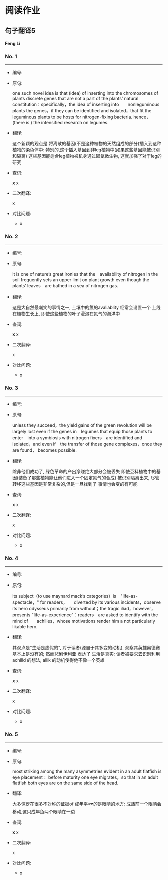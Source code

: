 # 阅读作业

## 句子翻译5

#### Feng Li

### No. 1

----



* 编号: 

* 原句: 

  one such novel idea is that (idea) of inserting into the chromosomes of plants discrete genes that are not a part of the plants’ natural constitution：specifically，the idea of inserting into　　nonleguminous plants the genes，if they can be identified and isolated，that fit the leguminous plants to be hosts for nitrogen-fixing bacteria. hence，(there is ) the intensified research on legumes. 

* 翻译:

  这个新颖的观点是 将离散的基因(不是这种植物的天然组成的部分)插入到这种植物的染色体中: 特别的,这个插入基因到非leg植物中(如果这些基因能被识别和隔离) 这些基因能适合leg植物被机身通过固氮微生物, 这就加强了对于leg的研究

* 查词:

  __x__ x

* 二次翻译:

  x



* 对比问题:
  * x

### No. 2

----



* 编号: 

* 原句: 

   it is one of nature’s great ironies that the　availability of nitrogen in the soil frequently sets an upper limit on plant growth even though the plants’ leaves　are bathed in a sea of nitrogen gas.

* 翻译:

  这是大自然最嘲笑的事情之一, 土壤中的氮的avaliablity 经常会设置一个 上线在植物生长上, 即使这些植物的叶子浸泡在氮气的海洋中

* 查词:

  __x__ x

* 二次翻译:

  x



* 对比问题:
  * x

### No. 3

----



* 编号: 

* 原句: 

  unless they succeed，the yield gains of the green revolution will be largely lost even if the genes in　legumes that equip those plants to enter　into a symbiosis with nitrogen fixers　are identified and isolated，and even if　the transfer of those gene complexes，once they are found， becomes possible. 

* 翻译:

  除非他们成功了, 绿色革命的产出净赚绝大部分会被丢失 即使豆科植物中的基因(装备了那些植物能让他们进入一个固定氮气的合成) 被识别隔离出来, 尽管转移这些基因是非常复杂的,但是一旦找到了 事情也会变的有可能

* 查词:

  __x__ x

* 二次翻译:

  x



* 对比问题:
  * x

### No. 4

----



* 编号: 

* 原句: 

  its subject（to use maynard mack’s categories）is　"life-as-spectacle，" for readers，　　diverted by its various incidents，observe its hero odysseus primarily from without；the tragic iliad，however，presents "life-as-experience"：readers　are asked to identify with the mind of　　achilles，whose motivations render him a not particularly likable hero. 

* 翻译:

  其观点是"生活是虚假的", 对于读者(源自于其多变的动机), 观察其英雄奥德赛基本上是没有的; 然而悲剧伊利亚 表达了 生活是真实: 读者被要求去识别利用achilld 的想法, allik 的动机使得他不像一个英雄

* 查词:

  __x__ x

* 二次翻译:

  x



* 对比问题:
  * x

### No. 5

----



* 编号: 

* 原句: 

  most striking among the many asymmetries evident in an adult flatfish is eye placement： before maturity one eye migrates，so that in an adult flatfish both eyes are on the same side of the head.

* 翻译:

  大多惊讶在很多不对称的证据of 成年平🐟的是眼睛的地方: 成熟前一个眼睛会移动,这只成年鱼两个眼睛在一边

* 查词:

  __x__ x

* 二次翻译:

  x



* 对比问题:
  * x





